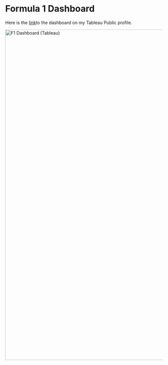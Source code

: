 <h1>Formula 1 Dashboard</h1>

Here is the [link](https://public.tableau.com/app/profile/chase.boykin4104/viz/Formula1Dashboard_16964536673700/Formula1Dashboard#1)to the dashboard on my Tableau Public profile.

<img width="1056" alt="F1 Dashboard (Tableau)" src="https://github.com/chaseboykin/SQL-and-Data-Visualization-Project/assets/140556718/5822c39e-4c41-4dd0-9d93-e2cdd974c15d">
